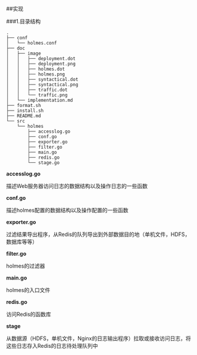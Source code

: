 ##实现


###1.目录结构
```
.
├── conf
│   └── holmes.conf
├── doc
│   ├── image
│   │   ├── deployment.dot
│   │   ├── deployment.png
│   │   ├── holmes.dot
│   │   ├── holmes.png
│   │   ├── syntactical.dot
│   │   ├── syntactical.png
│   │   ├── traffic.dot
│   │   └── traffic.png
│   └── implementation.md
├── format.sh
├── install.sh
├── README.md
└── src
    └── holmes
        ├── accesslog.go
        ├── conf.go
        ├── exporter.go
        ├── filter.go
        ├── main.go
        ├── redis.go
        └── stage.go
```

**accesslog.go**

描述Web服务器访问日志的数据结构以及操作日志的一些函数

**conf.go**

描述holmes配置的数据结构以及操作配置的一些函数

**exporter.go**

过滤结果导出程序，从Redis的队列导出到外部数据目的地（单机文件，HDFS，数据库等等）

**filter.go**

holmes的过滤器

**main.go**

holmes的入口文件

**redis.go**

访问Redis的函数库

**stage**

从数据源（HDFS，单机文件，Nginx的日志输出程序）拉取或接收访问日志，将这些日志存入Redis的日志待处理队列中